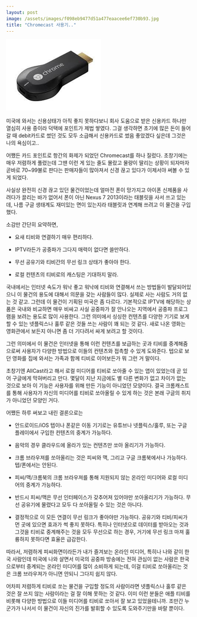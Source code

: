 ```yaml
---
layout: post
image: /assets/images/f098eb9477d51a477eaacee6ef730b93.jpg
title: "Chromecast 사용기.."
---
```





![image](/assets/images/f098eb9477d51a477eaacee6ef730b93.jpg)







미국에 와서는 신용상태가 아직 좋지 못하다보니 회사 도움으로 받은 신용카드 하나만 열심히 사용 중이라 덕택에 포인트가 제법 쌓였다. 그걸 생각하면 초기에 많은 돈이 들어갈 때 debit카드로 썼던 것도 모두 소급해서 신용카드로 썼음 좋았겠다 싶은데 그것은 나의 욕심이고..





어쨌든 카드 포인트로 항간의 화제가 되었던 Chromecast를 하나 질렀다. 초창기에는 매우 저렴하게 풀렸는데 그땐 이런 게 있는 줄도 몰랐고 물량이 딸리는 상황이 되자마자 곧바로 70~99불로 판다는 판매자들이 많아져서 신경 끊고 있다가 이제서야 써볼 수 있게 되었다. 




사실상 완전히 신경 끊고 있던 물건이었는데 얼마전 폰이 망가지고 아이폰 신제품을 사려다가 끌리는 바가 없어서 폰이 아닌 Nexus 7 2013이라는 태블릿을 사서 쓰고 있는데, 나름 구글 생태계도 재미있는 면이 있는지라 태블릿과 연계해 쓰려고 이 물건을 구입했다.




소감만 간단히 요약하면,




- 요새 티비와 연결하기 매우 편리하다.

- IPTV라든가 공중파가 그다지 매력이 없다면 쓸만하다.

- 무선 공유기와 티비간의 무선 링크 상태가 좋아야 한다.

- 로컬 컨텐츠의 티비로의 캐스팅은 기대하지 말라.




국내에서는 인터넷 속도가 워낙 좋고 워낙에 티비와 연결해서 쓰는 방법들이 발달되어있으니 이 물건의 용도에 대해서 의문을 갖는 사람들이 많다. 실제로 사는 사람도 거의 없는 것 같고. 그런데 이 물건이 기획된 미국은 좀 다르다. 기본적으로 IPTV에 해당하는 상품은 국내와 비교하면 매우 비싸고 사실 공중파가 잘 안나오는 지역에서 공중파 프로그램을 보려는 용도로 많이 사용한다. 그런 의미에서 싱싱한 컨텐츠를 다양한 기기로 보게 할 수 있는 넷플릭스나 훌루 같은 것들 쓰는 사람이 꽤 되는 것 같다. 새로 나온 영화는 영화관에서 보든지 아니면 좀 더 기다려서 싸게 보려고 할 것이다. 




그런 의미에서 이 물건은 인터넷을 통해 이런 컨텐츠를 보급하는 곳과 티비를 중계해줌으로써 사용자가 다양한 방법으로 이들의 컨텐츠와 접촉할 수 있게 도와준다. 텝으로 보던 영화를 집에 와서는 가족과 함께 티비로 이어보든가 뭐 그런 거 말이다. 




초창기엔 AllCast라고 해서 로컬 미디어를 티비로 쏘아줄 수 있는 앱이 있었는데 곧 있어 구글에게 막혀버리고 만다. 몇달이 지난 지금에도 별 다른 변화가 없고 차이가 없는 것으로 보아 이 기능은 사용자를 위해 만든 기능이 아니었던 모양이다. 결국 크롬캐스트를 통해 사용자가 자신의 미디어를 티비로 쏘아올릴 수 있게 하는 것은 본래 구글의 취지가 아니었던 모양인 거다.




어쨌든 하루 써보고 내린 결론으로는




- 안드로이드/iOS 텝이나 폰같은 이동 기기로는 유튜브나 넷플릭스/훌루, 또는 구글 플레이에서 구입한 컨텐츠의 중계가 가능하다. 

- 음악의 경우 클라우드에 올라가 있는 컨텐츠만 쏘아 올리기가 가능하다.

- 크롬 브라우져를 쏘아올리는 것은 피씨와 맥, 그리고 구글 크롬북에서나 가능하다. 텝/폰에서는 안된다.

- 피씨/맥/크롬북의 크롬 브라우져를 통해 지원되지 않는 온라인 미디어와 로컬 미디어의 중계가 가능하다.

- 반드시 피씨/맥은 무선 인터페이스가 갖추어져 있어야만 쏘아올리기가 가능하다. 무선 공유기에 물렸다고 모두 다 쏘아올릴 수 있는 것은 아니다.

- 결정적으로 이 모든 연결이 무선 링크가 좋아야만 가능하다. 공유기와 티비/피씨가 먼 곳에 있으면 효과가 썩 좋지 못하다. 특히나 인터넷으로 데이터를 받아오는 것과 그것을 티비로 중계해주는 것을 모두 무선으로 하는 경우, 거기에 무선 링크 마져 훌륭하지 못하다면 효율은 급감한다.




따라서, 저렴하게 피씨화면이라든가 내가 즐겨보는 온라인 미디어, 특히나 나와 같이 한국 사람인데 미국에 나와 살면서 미국의 공중파 방송에는 전혀 관심이 없는 사람은 한국으로부터 중계되는 온라인 미디어를 많이 소비하게 되는데, 이걸 티비로 쏘아올리는 것은 크롬 브라우져가 아니면 안되니 그다지 쉽지 않다.




어차피 저렴하게 티비로 쏘는 물건을 구입할 정도의 사람이라면 넷플릭스나 훌루 같은 것은 잘 쓰지 않는 사람이라는 걸 잘 이해 못하는 것 같다. 이미 이런 분들은 애플 티비를 비롯해 다양한 방법으로 이들 미디어를 티비로 쏘아서 잘 보고 있었을테니까. 조만간 누군가가 나서서 이 물건이 자신의 진가를 발휘할 수 있도록 도와주기만을 바랄 뿐이다.





